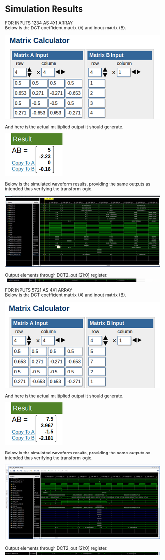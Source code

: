 # Simulation Results

FOR INPUTS 1234 AS 4X1 ARRAY  
Below is the DCT coefficient matrix (A) and inout matrix (B).

![Waveform Output](DCT_1d_test01_1234_mat.png)

And here is the actual multiplied output it should generate. 

![Waveform Output](DCT_1d_test01_1234_mat_result.png)

Below is the simulated waveform results, providing the same outputs as intended thus verifying the transform logic. 

![Waveform Output](DCT_1d_test01_1234_waveform.jpeg)

Output elements through DCT2_out [21:0] register.
![Waveform Output](DCT_1d_test01_1234_waveform_result.png)


FOR INPUTS 5721 AS 4X1 ARRAY  
Below is the DCT coefficient matrix (A) and inout matrix (B).

![Waveform Output](DCT_1d_test02_5721_mat.png)

And here is the actual multiplied output it should generate. 

![Waveform Output](DCT_1d_test02_5721_mat_result.png)

Below is the simulated waveform results, providing the same outputs as intended thus verifying the transform logic. 

![Waveform Output](DCT_1d_test02_5721_waveform.png)

Output elements through DCT2_out [21:0] register.
![Waveform Output](DCT_1d_test02_5721_waveform_result.png)

